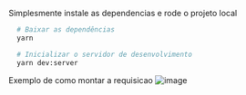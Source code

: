Simplesmente instale as dependencias e rode o projeto local  
  
  ```bash
    # Baixar as dependências
    yarn

    # Inicializar o servidor de desenvolvimento
    yarn dev:server
  ```
  
  Exemplo de como montar a requisicao
![image](https://user-images.githubusercontent.com/31122067/112048415-237b3b80-8b2d-11eb-8f4a-08df85f1cdce.png)
